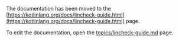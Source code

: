 The documentation has been moved to the [https://kotlinlang.org/docs/lincheck-guide.html](https://kotlinlang.org/docs/lincheck-guide.html) page.

To edit the documentation, open the [topics/lincheck-guide.md](topics/lincheck-guide.md) page.
